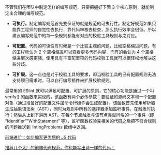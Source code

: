 不管我们在团队中制定怎样的编写规范，只要把握好下面 3 个核心原则，就能制定出合理的编写规范。

- **可执行**。制定编写规范首先要保证的就是规范的可执行性。制定好规范如果只能靠工程师的自觉性去执行，靠代码审核去检查，那么执行效率会很低。所以建议编写规范中的每一条规则都能有对应的校验工具规则与之对应。

- **可配置**。代码的可读性有时候是一个比较主观的问题，比如空格缩进问题，有的工程师认为 2 个空格缩进可以查看更多代码内容，而有的会认为 4 个空格缩进层次感更强。使用具有丰富配置项的代码校验工具就可以很轻松地解决这些分歧。

- **可扩展**。这一点也是对于校验工具的要求，即当校验工具的已有配置规则无法支持项目需求时，可以自行编写插件来扩展校验规则。

最常用的 ESlint 就可以满足可配置、可扩展的原则，它的核心功能是通过一个叫 verify() 的函数来实现的，该函数有两个必传参数：要验证的源码文本和一个配置对象（通过准备好的配置文件加命令行操作会生成配置）。该函数首先使用解析器生成抽象语法树（AST），同时为规则中所有的选择器添加监听事件，在触发时执行；然后从上到下遍历 AST。在每个节点触发与该节点类型同名的一个事件（即 “Identifier”“WithStatement” 等），监听函数校验完相关的代码之后把不符合规则的问题推送到 lintingProblems 数组中返回。

[前端进阶：如何编写更优质的 JS 代码](https://mp.weixin.qq.com/s?__biz=MzUyNDYxNDAyMg==&mid=2247484830&idx=1&sn=3982c04115b943b16a3680f57137ddc1&chksm=fa2be577cd5c6c61369c81d8c4f544bc9948812a558c0f650c3245f7fcf26748eb3e43be7c37&scene=126&&sessionid=1664420287#rd)

[推荐几个大厂的前端代码规范，你也能写出诗一样的代码！](https://mp.weixin.qq.com/s?__biz=MzUyNDYxNDAyMg==&mid=2247487217&idx=2&sn=85f731a43b93b57230a7919945a7ae0d&chksm=fa2bee18cd5c670e9d0f2546fff7e579c416aa85fb4bf49223277ffb61624f99f6b50805902b&scene=126&&sessionid=1664420264#rd)
